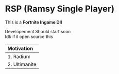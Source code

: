 # RSP (Ramsy Single Player)
This is a **Fortnite Ingame Dll**

Developement Should start soon<br>
Idk if il open source this


| **Motivation** |
| :---- |
| 1. Radium |
| 2. Ultimanite |
